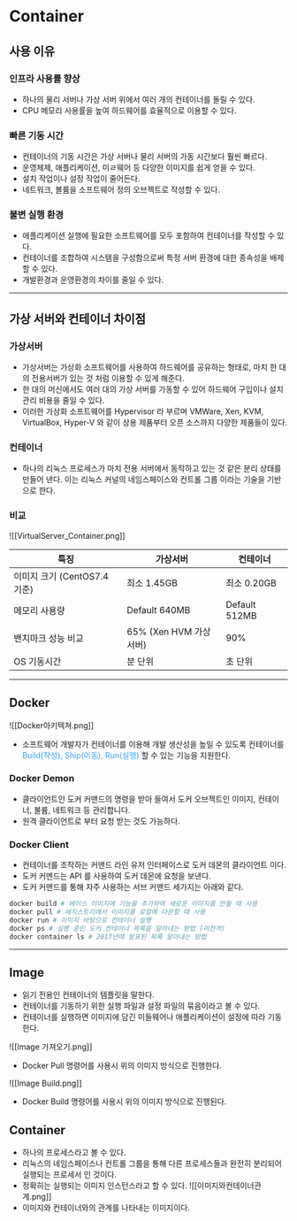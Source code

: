 # Container

## 사용 이유
### 인프라 사용률 향상
- 하나의 물리 서버나 가상 서버 위에서 여러 개의 컨테이너를 돌릴 수 있다.
- CPU 메모리 사용률을 높여 하드웨어를 효율적으로 이용할 수 있다.
### 빠른 기동 시간
- 컨테이너의 기동 시간은 가상 서버나 물리 서버의 가동 시간보다 훨씬 빠르다.
- 운영체제, 애플리케이션, 미ㄹ웨어 등 다양한 이미지를 쉽게 얻을 수 있다.
- 설치 작업이나 설정 작업이 줄어든다.
- 네트워크, 볼륨을 소프트웨어 정의 오브젝트로 작성할 수 있다.
### 불변 실행 환경
- 애플리케이션 실행에 필요한 소프트웨어를 모두 포함하여 컨테이너를 작성할 수 있다.
- 컨테이너를 조합하여 시스템을 구성함으로써  특정 서버 환경에 대한 종속성을 배제할 수 있다.
- 개발환경과 운영환경의 차이를 줄일 수 있다.

---

## 가상 서버와 컨테이너 차이점

### 가상서버 
- 가상서버는 가상화 소프트웨어를 사용하여 하드웨어를 공유하는 형태로, 마치 한 대의 전용서버가 있는 것 처럼 이용할 수 있게 해준다.
- 한 대의 머신에서도 여러 대의 가상 서버를 가동할 수 있어 하드웨어 구입이나 설치 관리 비용을 줄일 수 있다.
- 이러한 가상화 소프트웨어를 Hypervisor 라 부르며 VMWare, Xen, KVM, VirtualBox, Hyper-V 와 같이 상용 제품부터 오픈 소스까지 다양한 제품들이 있다.

### 컨테이너
- 하나의 리눅스 프로세스가 마치 전용 서버에서 동작하고 있는 것 같은 분리 상태를 만들어 낸다. 이는 리눅스 커널의 네임스페이스와 컨트롤 그룹 이라는 기술을 기반으로 한다.


### 비교
![[VirtualServer_Container.png]]

| 특징 | 가상서버 | 컨테이너 |
| --- | --- | --- |
| 이미지 크기 (CentOS7.4 기준) | 최소 1.45GB | 최소 0.20GB |
| 메모리 사용량 | Default 640MB | Default 512MB|
| 밴치마크 성능 비교 | 65% (Xen HVM 가상서버) | 90% | 
| OS 기동시간 | 분 단위 | 초 단위 |


---

## Docker
![[Docker아키텍쳐.png]]
- 소프트웨어 개발자가 컨테이너를 이용해 개발 생산성을 높일 수 있도록 컨테이너를 <span style="color:#30A2FF">Build(작성), Ship(이동), Run(실헹)</span> 할 수 있는 기능을 지원한다.

### Docker Demon
- 클라이언트인 도커 커맨드의 명령을 받아 들여서 도커 오브젝트인 이미지, 컨테이너, 불륨, 네트워크 등 관리합니다.
- 원격 클라이언트로 부터 요청 받는 것도 가능하다.

### Docker Client
- 컨테이너를 조작하는 커맨드 라인 유저 인터페이스로 도커 데몬의 클라이언트 이다.
- 도커 커멘드는 API 를 사용하여 도커 데몬에 요청을 보낸다.
- 도커 커맨드를 통해 자주 사용하는 서브 커맨드 세가지는 아래와 같다.
```bash
docker build # 베이스 이미지에 기능을 추가하여 새로운 이미지를 만들 때 사용
docker pull # 레지스트리에서 이미지를 로컬에 다운할 때 사용
docker run # 이미지 바탕으로 컨테이너 실행
docker ps # 실행 중인 도커 컨테이너 목록을 알아내는 방법 (이전꺼)
docker container ls # 2017년에 발표된 목록 알아내는 방법
```

---

## Image
- 읽기 전용인 컨테이너의 템플릿을 말한다.
- 컨테이너를 기동하기 위한 실행 파일과 설정 파일의 묶음이라고 볼 수 있다.
- 컨테이너를 실행하면 이미지에 담긴 미들웨어나 애플리케이션이 설정에 따라 기동한다.

![[Image 가져오기.png]]
- Docker Pull 명령어를 사용시 위의 이미지 방식으로 진행한다.

![[Image Build.png]]
- Docker Build 명령어를 사용시 위의 이미지 방식으로 진행된다.

## Container
- 하나의 프로세스라고 볼 수 있다.
- 리눅스의 네임스페이스나 컨트롤 그룹을 통해 다른 프로세스들과 완전히 분리되어 실행되는 프로세서 인 것이다.
- 정확히는 실행되는 이미지 인스턴스라고 할 수 있다.
![[이미지와컨테이너관계.png]]
- 이미지와 컨테이너와의 관계를 나타내는 이미지이다.

